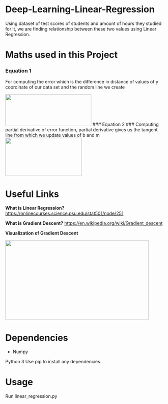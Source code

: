 # Deep-Learning-Linear-Regression #
Using dataset of test scores of students and amount of hours they studied for it, we are finding relationship between these two values using Linear Regression.

# Maths used in this Project #
### Equation 1 ###
  For computing the error which is the difference in distance of values of y coordinate of our data set and the random line we create
  
 <img src="https://spin.atomicobject.com/wp-content/uploads/linear_regression_error1.png" width="270" height="100" />
### Equation 2 ###
  Computing partial derivative of error function, partial derivative gives us the tangent line from which we update values of b and m
  
<img src="https://spin.atomicobject.com/wp-content/uploads/linear_regression_gradient1.png" width="240" height="120" />

# Useful Links #
**What is Linear Regression?** https://onlinecourses.science.psu.edu/stat501/node/251

**What is Gradient Descent?** https://en.wikipedia.org/wiki/Gradient_descent

**Visualization of Gradient Descent**
 
 <img src="https://raw.githubusercontent.com/mattnedrich/GradientDescentExample/master/gradient_descent_example.gif" width="450" height="250" />

# Dependencies #
 * Numpy
 
Python 3 Use pip to install any dependencies.

# Usage #
Run linear_regression.py
